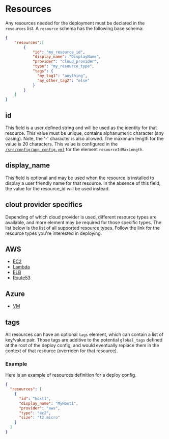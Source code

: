 # Resources

Any resources needed for the deployment must be declared in the `resources` list.
A `resource` schema has the following base schema:

```json
{
    "resources":[
        {
            "id": "my_resource_id",
            "display_name": "DisplayName",
            "provider": "cloud_provider",
            "type": "my_resource_type",
            "tags": {
              "my_tag1": "anything",
              "my_other_tag2": "else"
            }
        }
    ]
}
```

## id

This field is a user defined string and will be used as the identity for that resource.
This value must be unique, contains alphanumeric character (any casing). Note, the '-' character is also allowed.
The maximum length for the value is 20 characters. This value is configured in the [`/src/config/app_config.yml`](/src/config/app_config.yml) for the element `resourceIdMaxLength`.

## display_name

This field is optional and may be used when the resource is installed to display a user friendly name for that resource. In the absence of this field, the value for the resource_id will be used instead.

## clout provider specifics

Depending of which cloud provider is used, different resource types are available, and more element may be required for those specific types.
The list below is the list of all supported resource types. Follow the link for the resource types you're interested in deploying.

## AWS

* [EC2](aws/ec2/README.md)
* [Lambda](aws/lambda/README.md)
* [ELB](aws/elb/README.md)
* [Route53](aws/route53/README.md)

## Azure

* [VM](azure/vm/README.md)

## tags

All resources can have an optional `tags` element, which can contain a list of key/value pair. Those tags are additive to the potential `global_tags` defined at the root of the deploy config, and would eventually replace them in the context of that resource (overriden for that resource).

### Example

Here is an example of resources definition for a deploy config.

```json
{
  "resources": [
    {
      "id": "host1",
      "display_name": "MyHost1",
      "provider": "aws",
      "type": "ec2",
      "size": "t2.micro"
    }
  ]
}
```
